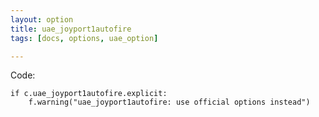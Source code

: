 ```yaml
---
layout: option
title: uae_joyport1autofire
tags: [docs, options, uae_option]

---
```


Code:

    if c.uae_joyport1autofire.explicit:
        f.warning("uae_joyport1autofire: use official options instead")
